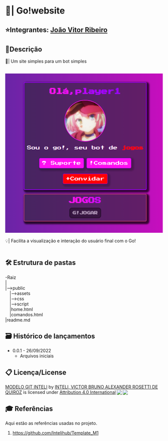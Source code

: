 # 🎈| Go!website

## ⭐Integrantes: <a href="https://www.linkedin.com/in/joao-vitor-ribeiro-de-lima-dev/">João Vitor Ribeiro</a>

## 📌Descrição
📜| Um site simples para um bot simples
<br><br>
<p align="center">
<img src="./public/assets/main.PNG" alt="Foto do game projeto" border="0">
</p>

💡| Facilita a visualização e interação do usuário final com o Go!
<br><br>
## 🛠 Estrutura de pastas
-Raiz<br>
|<br>
|-->public<br>
  &emsp;|-->assets<br>
  &emsp;|-->css<br>
  &emsp;|-->script<br>
  &emsp;|home.html<br>
  &emsp;|comandos.html<br>
|readme.md<br>

## 🗃 Histórico de lançamentos

* 0.0.1 - 26/09/2022
    * Arquivos iniciais

## 📋 Licença/License

<p xmlns:cc="http://creativecommons.org/ns#" xmlns:dct="http://purl.org/dc/terms/"><a property="dct:title" rel="cc:attributionURL" href="https://github.com/Spidus/Teste_Final_1">MODELO GIT INTELI</a> by <a rel="cc:attributionURL dct:creator" property="cc:attributionName" href="https://www.yggbrasil.com.br/vr">INTELI, VICTOR BRUNO ALEXANDER ROSETTI DE QUIROZ</a> is licensed under <a href="http://creativecommons.org/licenses/by/4.0/?ref=chooser-v1" target="_blank" rel="license noopener noreferrer" style="display:inline-block;">Attribution 4.0 International<img style="height:22px!important;margin-left:3px;vertical-align:text-bottom;" src="https://mirrors.creativecommons.org/presskit/icons/cc.svg?ref=chooser-v1"><img style="height:22px!important;margin-left:3px;vertical-align:text-bottom;" src="https://mirrors.creativecommons.org/presskit/icons/by.svg?ref=chooser-v1"></a></p>

## 🎓 Referências

Aqui estão as referências usadas no projeto.

1. <https://github.com/Intelihub/Template_M1>